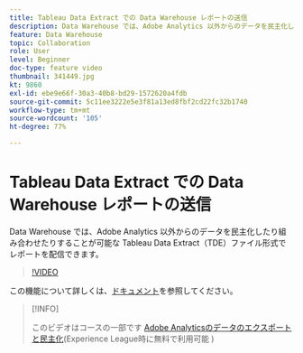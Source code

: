 ```yaml
---
title: Tableau Data Extract での Data Warehouse レポートの送信
description: Data Warehouse では、Adobe Analytics 以外からのデータを民主化したり組み合わせたりすることが可能な Tableau Data Extract（TDE）ファイル形式でレポートを配信できます。
feature: Data Warehouse
topic: Collaboration
role: User
level: Beginner
doc-type: feature video
thumbnail: 341449.jpg
kt: 9860
exl-id: ebe9e66f-30a3-40b8-bd29-1572620a4fdb
source-git-commit: 5c11ee3222e5e3f81a13ed8fbf2cd22fc32b1740
workflow-type: tm+mt
source-wordcount: '105'
ht-degree: 77%

---
```


# Tableau Data Extract での Data Warehouse レポートの送信

Data Warehouse では、Adobe Analytics 以外からのデータを民主化したり組み合わせたりすることが可能な Tableau Data Extract（TDE）ファイル形式でレポートを配信できます。

>[!VIDEO](https://video.tv.adobe.com/v/341449/?quality=12&learn=on)

この機能について詳しくは、[ドキュメント](https://experienceleague.adobe.com/docs/analytics/export/data-warehouse/t-tableau.html?lang=ja)を参照してください。

>[!INFO]
>
> このビデオはコースの一部です [Adobe Analyticsのデータのエクスポートと民主化](https://experienceleague.adobe.com/?recommended=Analytics-A-1-2022.1.democratizing)(Experience League時に無料で利用可能 )